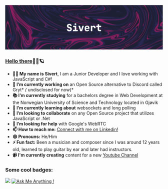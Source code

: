 <div align="center">
  <img src="./SivertBanner.png">
</div>

### [Hello there](https://youtu.be/rEq1Z0bjdwc?t=6)👋🏼:ringed_planet:

- **🧔🏼 My name is Sivert**, I am a Junior Developer and I love working with JavaScript and C#!
- **🔭 I’m currently working on** an Open Source alternative to Discord called Gryt* *(* undisclosed for now)*
- **📚 I’m currently studying** for a bachelors degree in Web Development at the Norwegian University of Science and Technology located in Gjøvik
- **🌱 I’m currently learning about** websockets and long polling
- **👯 I’m looking to collaborate** on any Open Source project that utilizes JavaScript or .Net
- **🤔 I’m looking for help** with Google's WebRTC
- **📫 How to reach me:** [Connect with me on Linkedin!](https://www.linkedin.com/in/sivertgullberghansen/)
- **😄 Pronouns:** He/Him
- **⚡ Fun fact:** Been a musician and composer since I was around 12 years old, learned to play guitar by ear and later had instructors.
- **📹 I'm currently creating** content for a new [Youtube Channel](https://www.youtube.com/channel/UC6xVnAqZ0QMXQqAAmMS9mAA)

### Some cool badges:

![](https://komarev.com/ghpvc/?username=SivertGullbergHansen&color=fd1d8b) 
[![Ask Me Anything !](https://img.shields.io/badge/Ask%20me-anything-1abc9c.svg)](https://GitHub.com/SivertGullbergHansen/ama)
